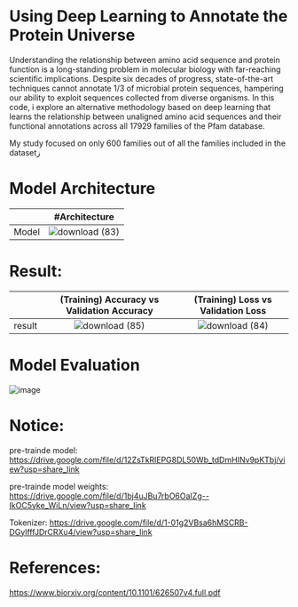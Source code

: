 # Using Deep Learning to Annotate the Protein Universe

Understanding the relationship between amino acid sequence and protein function is a long-standing problem in molecular biology with far-reaching scientific implications. Despite six decades of progress, state-of-the-art techniques cannot annotate 1/3 of microbial protein sequences, hampering our ability to exploit sequences collected from diverse organisms. In this code, i explore an alternative methodology based on deep learning that learns the relationship between unaligned amino acid sequences and their functional annotations across all 17929 families of the Pfam database. 

My study focused on only 600 families out of all the families included in the datasetز

# Model Architecture

|  | #Architecture    |
| :---:   | :---: |
| Model | ![download (83)](https://user-images.githubusercontent.com/108609519/201386439-1ad68172-1c0f-4b6f-b7c6-922755cdc40d.png)  |


# Result:

|  | (Training) Accuracy vs Validation Accuracy    | (Training) Loss vs Validation Loss    |
| :---:   | :---: | :---: |
| result | ![download (85)](https://user-images.githubusercontent.com/108609519/201387044-cc2e769a-cd5a-46da-bf84-c75252a8bb2f.png)   | ![download (84)](https://user-images.githubusercontent.com/108609519/201386961-8a1206bf-9d5d-4bce-85b5-c42a0160beb4.png)   |

# Model Evaluation
![image](https://user-images.githubusercontent.com/108609519/201387251-deb8bf9d-8bb3-4e0d-8472-5a9484cd0592.png)

# Notice:
pre-trainde model: https://drive.google.com/file/d/12ZsTkRlEPG8DL50Wb_tdDmHINv9pKTbj/view?usp=share_link

pre-trainde model weights: https://drive.google.com/file/d/1bj4uJBu7rbO6OaIZg--IkOC5yke_WiLn/view?usp=share_link

Tokenizer: https://drive.google.com/file/d/1-01g2VBsa6hMSCRB-DGylfffJDrCRXu4/view?usp=share_link

# References:
https://www.biorxiv.org/content/10.1101/626507v4.full.pdf




